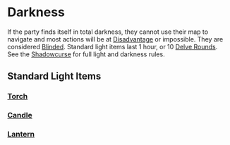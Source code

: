 # Darkness

If the party finds itself in total darkness, they cannot use their map to navigate and most actions will be at [Disadvantage](../Die%20Rolling%20Mechanics/Disadvantage.md) or impossible. They are considered [Blinded](../Conditions/Blinded.md). Standard light items last 1 hour, or 10 [Delve Rounds](../Core%20Procedures/Round.md#Delve%20Round). See the [Shadowcurse](Shadowcurse.md) for full light and darkness rules.

## Standard Light Items

### [Torch](../../Items/Gear/1%20Coin/Torch.md)

### [Candle](../../Items/Gear/10%20Coins/Candle.md)

### [Lantern](../../Items/Gear/25%20Coins/Lantern.md)
